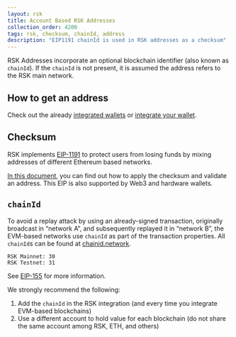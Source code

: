 ```yaml
---
layout: rsk
title: Account Based RSK Addresses
collection_order: 4200
tags: rsk, checksum, chainId, address
description: "EIP1191 chainId is used in RSK addresses as a checksum"
---
```


RSK Addresses incorporate an optional blockchain identifier (also known as `chainId`). If the `chainId` is not present, it is assumed the address refers to the RSK main network.

## How to get an address

Check out the already [integrated wallets](/develop/apps/wallets) or [integrate your wallet](/develop/apps/integrate).

## Checksum

RSK implements [EIP-1191](https://github.com/ethereum/EIPs/blob/master/EIPS/eip-1191.md) to protect users from losing funds by mixing addresses of different Ethereum based networks.

[In this document](https://github.com/ethereum/EIPs/blob/master/EIPS/eip-1191.md), you can find out how to apply the checksum and validate an address. This EIP is also supported by Web3 and hardware wallets.

## `chainId`

To avoid a replay attack by using an already-signed transaction, originally broadcast in “network A”, and subsequently replayed it in “network B”, the EVM-based networks use `chainId` as part of the transaction properties.
All `chainId`s can be found at [chainid.network](https://chainid.network/).

```
RSK Mainnet: 30
RSK Testnet: 31
```

See [EIP-155](https://github.com/ethereum/EIPs/blob/master/EIPS/eip-155.md#user-content-list-of-chain-ids) for more information.

We strongly recommend the following:

1. Add the `chainId` in the RSK integration (and every time you integrate EVM-based blockchains)
2. Use a different account to hold value for each blockchain (do not share the same account among RSK, ETH, and others)

